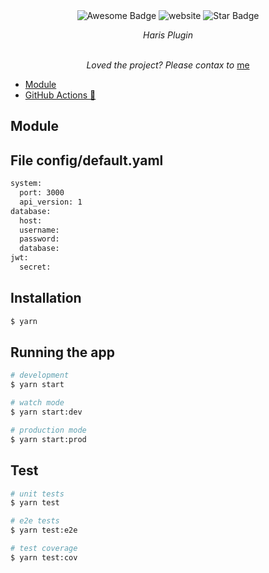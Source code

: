<div align="center">
<img src="https://cdn.rawgit.com/sindresorhus/awesome/d7305f38d29fed78fa85652e3a63e154dd8e8829/media/badge.svg" alt="Awesome Badge"/>
<a><img src="https://img.shields.io/static/v1?label=&labelColor=505050&message=arbeitnow&color=%230076D6&style=flat&logo=google-chrome&logoColor=%230076D6" alt="website"/></a>
<!-- <img src="http://hits.dwyl.com/abhisheknaiidu/awesome-github-profile-readme.svg" alt="Hits Badge"/> -->
<img src="https://img.shields.io/static/v1?label=%F0%9F%8C%9F&message=If%20Useful&style=style=flat&color=BC4E99" alt="Star Badge"/>
<a  alt="Join Community Badge"/></a>
<br>

<i>Haris Plugin</i>
<br> </br>

<i>Loved the project? Please contax to </i> <a href="https://www.facebook.com/pham.thanhhung.1912/">me</a>

</div>

- [Module](#module)
- [GitHub Actions 🤖](#github-actions-)

## Module

</body>
</html>

## File config/default.yaml
```bash
system: 
  port: 3000
  api_version: 1
database: 
  host: 
  username: 
  password:
  database: 
jwt:
  secret: 
```

## Installation

```bash
$ yarn
```

## Running the app

```bash
# development
$ yarn start

# watch mode
$ yarn start:dev

# production mode
$ yarn start:prod
```

## Test

```bash
# unit tests
$ yarn test

# e2e tests
$ yarn test:e2e

# test coverage
$ yarn test:cov
```
